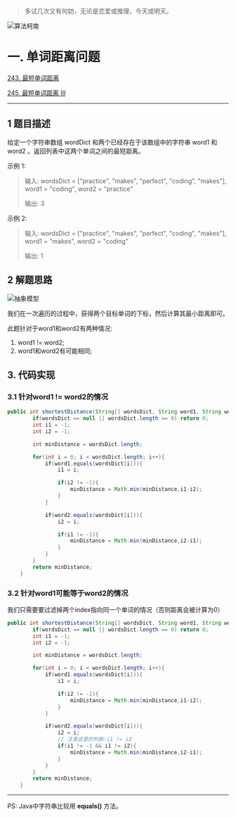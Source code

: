 <!--
 * @Author: BertKing
 * @version: 
 * @Date: 2022-04-18 23:40:23
 * @LastEditors: BertKing
 * @LastEditTime: 2022-04-18 23:40:24
 * @FilePath: /BertKingBlog/my-blog/blog/_interview/单词距离的题目.md
 * @Description: 
-->
>多试几次又有何妨，无论是恋爱或推理，今天或明天。


![算法柯南](https://files.mdnice.com/user/25731/cf5cb94a-1a27-4462-abd4-4b7ba2f0ec51.png)


# 一. 单词距离问题

[243. 最短单词距离](https://leetcode-cn.com/problems/shortest-word-distance/)

[245. 最短单词距离 III](https://leetcode-cn.com/problems/shortest-word-distance-iii/)

---

## 1 题目描述
给定一个字符串数组 wordDict 和两个已经存在于该数组中的字符串 word1 和 word2 。返回列表中这两个单词之间的最短距离。

示例 1:

>输入: wordsDict = ["practice", "makes", "perfect", "coding", "makes"], word1 = "coding", word2 = "practice"
>
>输出: 3

示例 2:

>输入: wordsDict = ["practice", "makes", "perfect", "coding", "makes"], word1 = "makes", word2 = "coding"
>
>输出: 1


## 2 解题思路

![抽象模型](https://files.mdnice.com/user/25731/36bd1197-e8bb-4d45-b711-04b1822af766.png)

我们在一次遍历的过程中，获得两个目标单词的下标，然后计算其最小距离即可。

此题针对于word1和word2有两种情况:
1. word1 != word2;
2. word1和word2有可能相同;

## 3. 代码实现

###  3.1 针对word1 != word2的情况

```java
public int shortestDistance(String[] wordsDict, String word1, String word2) {
        if(wordsDict == null || wordsDict.length == 0) return 0;
        int i1 = -1;
        int i2 = -1;

        int minDistance = wordsDict.length;

        for(int i = 0; i < wordsDict.length; i++){
            if(word1.equals(wordsDict[i])){
                i1 = i;

                if(i2 != -1){
                    minDistance = Math.min(minDistance,i1-i2);
                }
            }

            if(word2.equals(wordsDict[i])){
                i2 = i;

                if(i1 != -1){
                    minDistance = Math.min(minDistance,i2-i1);
                }
            }
        }
        return minDistance;
    }
```

### 3.2 针对word1可能等于word2的情况

我们只需要要过滤掉两个index指向同一个单词的情况（否则距离会被计算为0）

```java
public int shortestDistance(String[] wordsDict, String word1, String word2) {
        if(wordsDict == null || wordsDict.length == 0) return 0;
        int i1 = -1;
        int i2 = -1;

        int minDistance = wordsDict.length;

        for(int i = 0; i < wordsDict.length; i++){
            if(word1.equals(wordsDict[i])){
                i1 = i;

                if(i2 != -1){
                    minDistance = Math.min(minDistance,i1-i2);
                }
            }

            if(word2.equals(wordsDict[i])){
                i2 = i;
                // 注意这里的判断:i1 != i2
                if(i1 != -1 && i1 != i2){
                    minDistance = Math.min(minDistance,i2-i1);
                }
            }
        }
        return minDistance;
    }
```


---

PS: Java中字符串比较用 **equals()** 方法。




